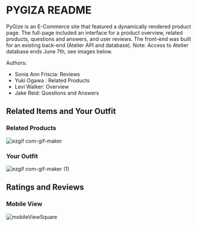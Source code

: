 # PYGIZA README

PyGize is an E-Commerce site that featured a dynamically rendered product page. The full-page included an interface for a product overview, related products, questions and answers, and user reviews. The front-end was built for an existing back-end (Atelier API and database). Note: Access to Atelier database ends June 7th, see images below. 



Authors:
- Sonia Ann Friscia: Reviews
- Yuki Ogawa : Related Products
- Levi Walker: Overview
- Jake Reid: Questions and Answers


## Related Items and Your Outfit

### Related Products
![ezgif com-gif-maker](https://user-images.githubusercontent.com/76196672/172023347-fe1be7cb-38c2-4112-90ad-44d7926da626.gif)

### Your Outfit
![ezgif com-gif-maker (1)](https://user-images.githubusercontent.com/76196672/172023354-1c2c43a8-7544-4291-b7d8-ac6794f24210.gif)


## Ratings and Reviews


### Mobile View
![mobileViewSquare](https://user-images.githubusercontent.com/97041979/172023010-fb962a66-3d8e-4c4d-ad1b-c9313117b1c4.gif)

